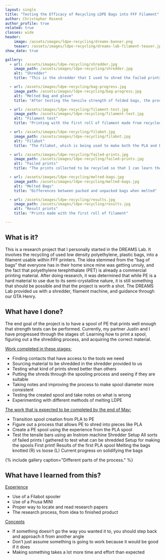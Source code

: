 ```yaml
---
layout: single
title: "Testing the Efficacy of Recycling LDPE Bags into FFF Filament"
author: Christopher Rosend
author_profile: true
related: true
classes: wide
header: 
    image: /assets/images/ldpe-recycling/dreams-banner.png
    teaser: /assets/images/ldpe-recycling/dreams-lab-filament-teaser.jpg
show_date: true 

gallery:
  - url: /assets/images/ldpe-recycling/shredder.jpg
    image_path: /assets/images/ldpe-recycling/shredder.jpg
    alt: "Shredder"
    title: "This is the shredder that I used to shred the failed prints"

  - url: /assets/images/ldpe-recycling/bag-progress.jpg
    image_path: /assets/images/ldpe-recycling/bag-progress.jpg
    alt: "Melted Bag and glove"
    title: "After testing the tensile strength of folded bags, the process needed to be changed"

  - url: /assets/images/ldpe-recycling/filament-test.jpg
    image_path: /assets/images/ldpe-recycling/filament-test.jpg
    alt: "Filament test"
    title: "Printing with the first roll of filament made from recycled PLA"

  - url: /assets/images/ldpe-recycling/filabot.jpg
    image_path: /assets/images/ldpe-recycling/filabot.jpg
    alt: "Filabot"
    title: "The Filabot, which is being used to make both the PLA and PE filament"

  - url: /assets/images/ldpe-recycling/failed-prints.jpg
    image_path: /assets/images/ldpe-recycling/failed-prints.jpg
    alt: "Failed prints"
    title: "The prints collected to be recycled so that I can learn the process of filament making"

  - url: /assets/images/ldpe-recycling/melted-bags.jpg
    image_path: /assets/images/ldpe-recycling/melted-bags.jpg
    alt: "Melted Bags"
    title: "Differences between packed and unpacked bags when melted"

  - url: /assets/images/ldpe-recycling/results.jpg
    image_path: /assets/images/ldpe-recycling/results.jpg
    alt: "Result prints"
    title: "Prints made with the first roll of filament"

---
```


## What is it?

This is a research project that I personally started in the DREAMS Lab. It involves the recycling of used low density polyethylene, plastic bags, into a filament usable within FFF printers. The idea stemmed from the “bag of bags” that everyone has in their home since mine was getting unruly, and the fact that polyethylene terephthalate (PET) is already a commercial printing material. After doing research, it was determined that while PE is a hard material to use due to its semi-crystalline nature, it is still something that should be possible and that the project is worth a shot. The DREAMS Lab provided us with a shredder, filament machine, and guidance through our GTA Henry.

## What have I done?

The end goal of the project is to have a spool of PE that prints well enough that strength tests can be performed. Currently, my partner Justin and I have progressed through the stages of: Learning how to print a spool, figuring out a the shredding process, and acquiring the correct material.

<ins>Work completed in these stages:</ins>

-  Finding contacts that have access to the tools we need
-  Sourcing material to be shredded in the shredder provided to us
-  Testing what kind of prints shred better than others
-  Putting the shreds through the spooling process and seeing if they are suitable
-  Taking notes and improving the process to make spool diameter more consistent
-  Testing the created spool and take notes on what is wrong
-  Experimenting with different methods of melting LDPE

<ins>The work that is expected to be completed by the end of May:</ins>

-  Transition spool creation from PLA to PE
-  Figure out a process that allows PE to shred into pieces like PLA
-  Create a PE spool using the experience from the PLA spool
-  Test the tensile bars using an Instrom machine
Shredder Setup
All sorts of failed prints I gathered to test what can be shredded
Setup for making the spools
First print!
Results of the first PLA spool
Melting the bags knotted (R) vs loose (L)
Current progress on solidifying the bags

{% include gallery caption="Different parts of the process." %}

## What have I learned from this?

<ins>Experience</ins>

* Use of a Filabot spooler
* Use of a Prusa MINI
* Proper way to locate and read research papers
* The research process, from idea to finished product

<ins>Concepts</ins>

* If something doesn’t go the way you wanted it to, you should step back and approach it from another angle
* Don’t just assume something is going to work because it would be good if it does
* Making something takes a lot more time and effort than expected

